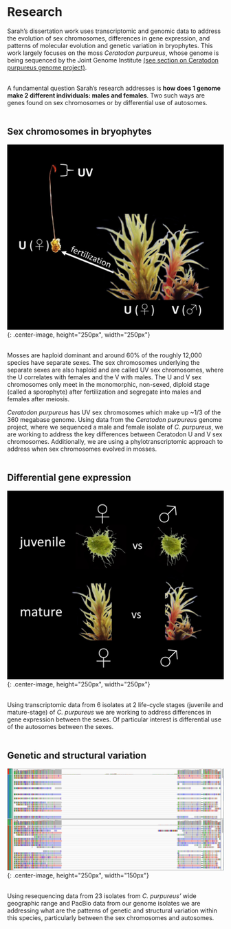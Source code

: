 # Research

Sarah’s dissertation work uses transcriptomic and genomic data to address the evolution of sex chromosomes, differences in gene expression, and patterns of molecular evolution and genetic variation in bryophytes. This work largely focuses on the moss _Ceratodon purpureus_, whose genome is being sequenced by the Joint Genome Institute [(see section on Ceratodon purpureus genome project)](https://mcdaniellab.biology.ufl.edu/research/).<br/><br/>

A fundamental question Sarah’s research addresses is **how does 1 genome make 2 different individuals: males and females**. Two such ways are genes found on sex chromosomes or by differential use of autosomes.<br/><br/>

## Sex chromosomes in bryophytes

![](/Images/sexchroms.jpg){: .center-image, height="250px", width="250px"}<br/><br/>

Mosses are haploid dominant and around 60% of the roughly 12,000 species have separate sexes. The sex chromosomes underlying the separate sexes are also haploid and are called UV sex chromosomes, where the U correlates with females and the V with males. The U and V sex chromosomes only meet in the monomorphic, non-sexed, diploid stage (called a sporophyte) after fertilization and segregate into males and females after meiosis. 

_Ceratodon purpureus_ has UV sex chromosomes which make up ~1/3 of the 360 megabase genome. Using data from the _Ceratodon purpureus_ genome project, where we sequenced a male and female isolate of _C. purpureus_, we are working to address the key differences between Ceratodon U and V sex chromosomes. Additionally, we are using a phylotranscriptomic approach to address when sex chromosomes evolved in mosses.<br/><br/> 

## Differential gene expression
![](/Images/DE.jpg){: .center-image, height="250px", width="250px"}<br/><br/>

Using transcriptomic data from 6 isolates at 2 life-cycle stages (juvenile and mature-stage) of _C. purpureus_ we are working to address differences in gene expression between the sexes. Of particular interest is differential use of the autosomes between the sexes.<br/><br/>  

## Genetic and structural variation
![](/Images/structural_var.jpg){: .center-image, height="250px", width="150px"}<br/><br/> 

Using resequencing data from 23 isolates from _C. purpureus’_ wide geographic range and PacBio data from our genome isolates we are addressing what are the patterns of genetic and structural variation within this species, particularly between the sex chromosomes and autosomes.<br/><br/>  




